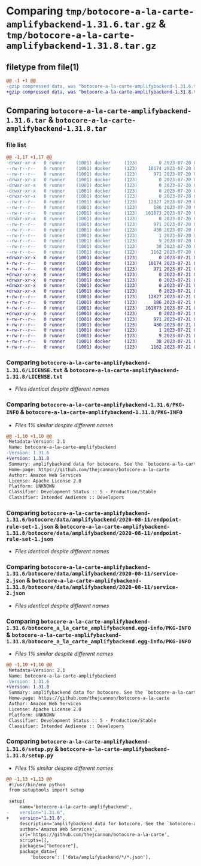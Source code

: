 # Comparing `tmp/botocore-a-la-carte-amplifybackend-1.31.6.tar.gz` & `tmp/botocore-a-la-carte-amplifybackend-1.31.8.tar.gz`

## filetype from file(1)

```diff
@@ -1 +1 @@
-gzip compressed data, was "botocore-a-la-carte-amplifybackend-1.31.6.tar", last modified: Thu Jul 20 01:20:03 2023, max compression
+gzip compressed data, was "botocore-a-la-carte-amplifybackend-1.31.8.tar", last modified: Fri Jul 21 01:21:12 2023, max compression
```

## Comparing `botocore-a-la-carte-amplifybackend-1.31.6.tar` & `botocore-a-la-carte-amplifybackend-1.31.8.tar`

### file list

```diff
@@ -1,17 +1,17 @@
-drwxr-xr-x   0 runner    (1001) docker     (123)        0 2023-07-20 01:20:03.858549 botocore-a-la-carte-amplifybackend-1.31.6/
--rw-r--r--   0 runner    (1001) docker     (123)    10174 2023-07-20 01:20:03.000000 botocore-a-la-carte-amplifybackend-1.31.6/LICENSE.txt
--rw-r--r--   0 runner    (1001) docker     (123)      971 2023-07-20 01:20:03.858549 botocore-a-la-carte-amplifybackend-1.31.6/PKG-INFO
-drwxr-xr-x   0 runner    (1001) docker     (123)        0 2023-07-20 01:20:03.858549 botocore-a-la-carte-amplifybackend-1.31.6/botocore/
-drwxr-xr-x   0 runner    (1001) docker     (123)        0 2023-07-20 01:20:03.858549 botocore-a-la-carte-amplifybackend-1.31.6/botocore/data/
-drwxr-xr-x   0 runner    (1001) docker     (123)        0 2023-07-20 01:20:03.858549 botocore-a-la-carte-amplifybackend-1.31.6/botocore/data/amplifybackend/
-drwxr-xr-x   0 runner    (1001) docker     (123)        0 2023-07-20 01:20:03.858549 botocore-a-la-carte-amplifybackend-1.31.6/botocore/data/amplifybackend/2020-08-11/
--rw-r--r--   0 runner    (1001) docker     (123)    12827 2023-07-20 01:19:55.000000 botocore-a-la-carte-amplifybackend-1.31.6/botocore/data/amplifybackend/2020-08-11/endpoint-rule-set-1.json
--rw-r--r--   0 runner    (1001) docker     (123)      186 2023-07-20 01:19:55.000000 botocore-a-la-carte-amplifybackend-1.31.6/botocore/data/amplifybackend/2020-08-11/paginators-1.json
--rw-r--r--   0 runner    (1001) docker     (123)   161873 2023-07-20 01:19:55.000000 botocore-a-la-carte-amplifybackend-1.31.6/botocore/data/amplifybackend/2020-08-11/service-2.json
-drwxr-xr-x   0 runner    (1001) docker     (123)        0 2023-07-20 01:20:03.858549 botocore-a-la-carte-amplifybackend-1.31.6/botocore_a_la_carte_amplifybackend.egg-info/
--rw-r--r--   0 runner    (1001) docker     (123)      971 2023-07-20 01:20:03.000000 botocore-a-la-carte-amplifybackend-1.31.6/botocore_a_la_carte_amplifybackend.egg-info/PKG-INFO
--rw-r--r--   0 runner    (1001) docker     (123)      430 2023-07-20 01:20:03.000000 botocore-a-la-carte-amplifybackend-1.31.6/botocore_a_la_carte_amplifybackend.egg-info/SOURCES.txt
--rw-r--r--   0 runner    (1001) docker     (123)        1 2023-07-20 01:20:03.000000 botocore-a-la-carte-amplifybackend-1.31.6/botocore_a_la_carte_amplifybackend.egg-info/dependency_links.txt
--rw-r--r--   0 runner    (1001) docker     (123)        9 2023-07-20 01:20:03.000000 botocore-a-la-carte-amplifybackend-1.31.6/botocore_a_la_carte_amplifybackend.egg-info/top_level.txt
--rw-r--r--   0 runner    (1001) docker     (123)       38 2023-07-20 01:20:03.858549 botocore-a-la-carte-amplifybackend-1.31.6/setup.cfg
--rw-r--r--   0 runner    (1001) docker     (123)     1162 2023-07-20 01:20:03.000000 botocore-a-la-carte-amplifybackend-1.31.6/setup.py
+drwxr-xr-x   0 runner    (1001) docker     (123)        0 2023-07-21 01:21:12.142759 botocore-a-la-carte-amplifybackend-1.31.8/
+-rw-r--r--   0 runner    (1001) docker     (123)    10174 2023-07-21 01:21:11.000000 botocore-a-la-carte-amplifybackend-1.31.8/LICENSE.txt
+-rw-r--r--   0 runner    (1001) docker     (123)      971 2023-07-21 01:21:12.142759 botocore-a-la-carte-amplifybackend-1.31.8/PKG-INFO
+drwxr-xr-x   0 runner    (1001) docker     (123)        0 2023-07-21 01:21:12.142759 botocore-a-la-carte-amplifybackend-1.31.8/botocore/
+drwxr-xr-x   0 runner    (1001) docker     (123)        0 2023-07-21 01:21:12.142759 botocore-a-la-carte-amplifybackend-1.31.8/botocore/data/
+drwxr-xr-x   0 runner    (1001) docker     (123)        0 2023-07-21 01:21:12.142759 botocore-a-la-carte-amplifybackend-1.31.8/botocore/data/amplifybackend/
+drwxr-xr-x   0 runner    (1001) docker     (123)        0 2023-07-21 01:21:12.142759 botocore-a-la-carte-amplifybackend-1.31.8/botocore/data/amplifybackend/2020-08-11/
+-rw-r--r--   0 runner    (1001) docker     (123)    12827 2023-07-21 01:21:06.000000 botocore-a-la-carte-amplifybackend-1.31.8/botocore/data/amplifybackend/2020-08-11/endpoint-rule-set-1.json
+-rw-r--r--   0 runner    (1001) docker     (123)      186 2023-07-21 01:21:06.000000 botocore-a-la-carte-amplifybackend-1.31.8/botocore/data/amplifybackend/2020-08-11/paginators-1.json
+-rw-r--r--   0 runner    (1001) docker     (123)   161873 2023-07-21 01:21:06.000000 botocore-a-la-carte-amplifybackend-1.31.8/botocore/data/amplifybackend/2020-08-11/service-2.json
+drwxr-xr-x   0 runner    (1001) docker     (123)        0 2023-07-21 01:21:12.142759 botocore-a-la-carte-amplifybackend-1.31.8/botocore_a_la_carte_amplifybackend.egg-info/
+-rw-r--r--   0 runner    (1001) docker     (123)      971 2023-07-21 01:21:12.000000 botocore-a-la-carte-amplifybackend-1.31.8/botocore_a_la_carte_amplifybackend.egg-info/PKG-INFO
+-rw-r--r--   0 runner    (1001) docker     (123)      430 2023-07-21 01:21:12.000000 botocore-a-la-carte-amplifybackend-1.31.8/botocore_a_la_carte_amplifybackend.egg-info/SOURCES.txt
+-rw-r--r--   0 runner    (1001) docker     (123)        1 2023-07-21 01:21:12.000000 botocore-a-la-carte-amplifybackend-1.31.8/botocore_a_la_carte_amplifybackend.egg-info/dependency_links.txt
+-rw-r--r--   0 runner    (1001) docker     (123)        9 2023-07-21 01:21:12.000000 botocore-a-la-carte-amplifybackend-1.31.8/botocore_a_la_carte_amplifybackend.egg-info/top_level.txt
+-rw-r--r--   0 runner    (1001) docker     (123)       38 2023-07-21 01:21:12.142759 botocore-a-la-carte-amplifybackend-1.31.8/setup.cfg
+-rw-r--r--   0 runner    (1001) docker     (123)     1162 2023-07-21 01:21:11.000000 botocore-a-la-carte-amplifybackend-1.31.8/setup.py
```

### Comparing `botocore-a-la-carte-amplifybackend-1.31.6/LICENSE.txt` & `botocore-a-la-carte-amplifybackend-1.31.8/LICENSE.txt`

 * *Files identical despite different names*

### Comparing `botocore-a-la-carte-amplifybackend-1.31.6/PKG-INFO` & `botocore-a-la-carte-amplifybackend-1.31.8/PKG-INFO`

 * *Files 1% similar despite different names*

```diff
@@ -1,10 +1,10 @@
 Metadata-Version: 2.1
 Name: botocore-a-la-carte-amplifybackend
-Version: 1.31.6
+Version: 1.31.8
 Summary: amplifybackend data for botocore. See the `botocore-a-la-carte` package for more info.
 Home-page: https://github.com/thejcannon/botocore-a-la-carte
 Author: Amazon Web Services
 License: Apache License 2.0
 Platform: UNKNOWN
 Classifier: Development Status :: 5 - Production/Stable
 Classifier: Intended Audience :: Developers
```

### Comparing `botocore-a-la-carte-amplifybackend-1.31.6/botocore/data/amplifybackend/2020-08-11/endpoint-rule-set-1.json` & `botocore-a-la-carte-amplifybackend-1.31.8/botocore/data/amplifybackend/2020-08-11/endpoint-rule-set-1.json`

 * *Files identical despite different names*

### Comparing `botocore-a-la-carte-amplifybackend-1.31.6/botocore/data/amplifybackend/2020-08-11/service-2.json` & `botocore-a-la-carte-amplifybackend-1.31.8/botocore/data/amplifybackend/2020-08-11/service-2.json`

 * *Files identical despite different names*

### Comparing `botocore-a-la-carte-amplifybackend-1.31.6/botocore_a_la_carte_amplifybackend.egg-info/PKG-INFO` & `botocore-a-la-carte-amplifybackend-1.31.8/botocore_a_la_carte_amplifybackend.egg-info/PKG-INFO`

 * *Files 1% similar despite different names*

```diff
@@ -1,10 +1,10 @@
 Metadata-Version: 2.1
 Name: botocore-a-la-carte-amplifybackend
-Version: 1.31.6
+Version: 1.31.8
 Summary: amplifybackend data for botocore. See the `botocore-a-la-carte` package for more info.
 Home-page: https://github.com/thejcannon/botocore-a-la-carte
 Author: Amazon Web Services
 License: Apache License 2.0
 Platform: UNKNOWN
 Classifier: Development Status :: 5 - Production/Stable
 Classifier: Intended Audience :: Developers
```

### Comparing `botocore-a-la-carte-amplifybackend-1.31.6/setup.py` & `botocore-a-la-carte-amplifybackend-1.31.8/setup.py`

 * *Files 1% similar despite different names*

```diff
@@ -1,13 +1,13 @@
 #!/usr/bin/env python
 from setuptools import setup
 
 setup(
     name='botocore-a-la-carte-amplifybackend',
-    version="1.31.6",
+    version="1.31.8",
     description='amplifybackend data for botocore. See the `botocore-a-la-carte` package for more info.',
     author='Amazon Web Services',
     url='https://github.com/thejcannon/botocore-a-la-carte',
     scripts=[],
     packages=["botocore"],
     package_data={
         'botocore': ['data/amplifybackend/*/*.json'],
```

